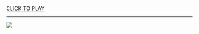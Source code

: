 
<a href="https://premium76.site?title=cookie_clicker_unblocked_games_for_school&ref=13M">CLICK TO PLAY</a></h3>
<hr>

<a href="https://premium76.site?title=cookie_clicker_unblocked_games_for_school&ref=13M"><img src="https://clearcache.store/games.png"></a>


